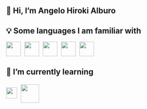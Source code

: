  <h2>👋 Hi, I’m Angelo Hiroki Alburo</h2>
<h2> 💡 Some languages I am familiar with</h2>  
<div style="display: flex; align-items: center; gap: 10px;">
    <img src="https://img.icons8.com/?size=100&id=20909&format=png&color=000000" width="40px">
    <img src="https://img.icons8.com/?size=100&id=21278&format=png&color=000000" width="40px">
    <img src="https://img.icons8.com/?size=100&id=13441&format=png&color=000000" width="40px">
    <img src="https://img.icons8.com/?size=100&id=40669&format=png&color=000000" width="40px">
    <img src="https://img.icons8.com/?size=100&id=UFXRpPFebwa2&format=png&color=000000" width" width="40px">
</div>
<h2> 🌱 I’m currently learning</h2> 
<div style="display: flex; align-items: center; gap: 10px;">
 <img src="https://cdn.iconscout.com/icon/free/png-256/free-javascript-logo-icon-download-in-svg-png-gif-file-formats--programming-language-pack-logos-icons-1174949.png" width="30px">
  <img src="https://pngimg.com/uploads/php/php_PNG34.png" width="50px" style="margin-top: 5px;">

<!---
Yuroki31/Yuroki31 is a ✨ special ✨ repository because its `README.md` (this file) appears on your GitHub profile.
You can click the Preview link to take a look at your changes.
--->
